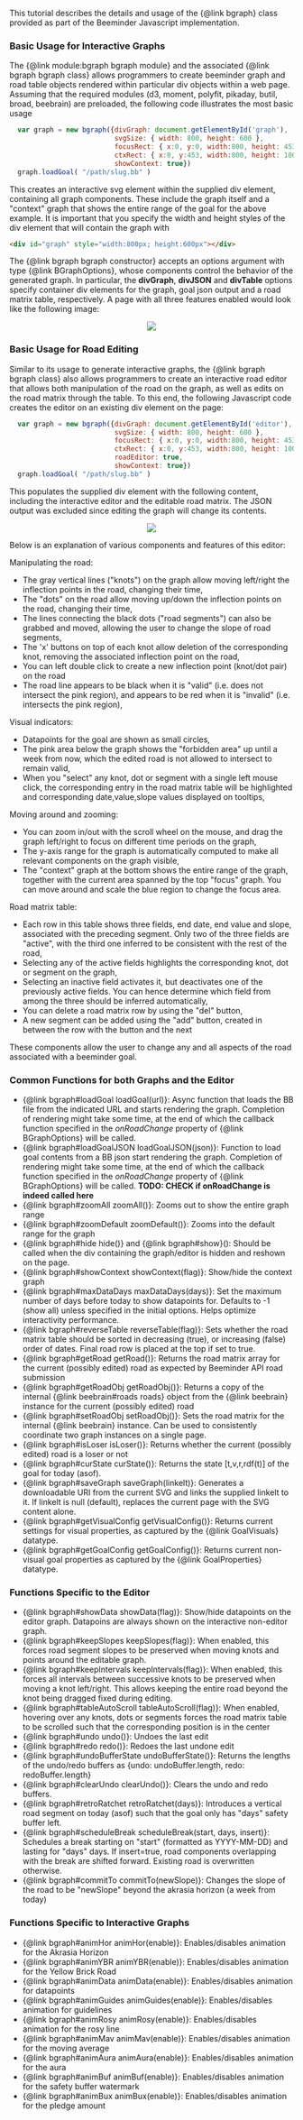 This tutorial describes the details and usage of the {@link bgraph}
class provided as part of the Beeminder Javascript implementation.

### Basic Usage for Interactive Graphs

The {@link module:bgraph bgraph module} and the associated {@link
bgraph bgraph class} allows programmers to create beeminder graph and
road table objects rendered within particular div objects within a web
page. Assuming that the required modules (d3, moment, polyfit,
pikaday, butil, broad, beebrain) are preloaded, the following code
illustrates the most basic usage

```javascript
  var graph = new bgraph({divGraph: document.getElementById('graph'),
                          svgSize: { width: 800, height: 600 },
                          focusRect: { x:0, y:0, width:800, height: 453 },
                          ctxRect: { x:0, y:453, width:800, height: 100 },
                          showContext: true})
  graph.loadGoal( "/path/slug.bb" )
```

This creates an interactive svg element within the supplied div
element, containing all graph components. These include the graph
itself and a "context" graph that shows the entire range of the goal
for the above example.  It is important that you specify the width and
height styles of the div element that will contain the graph with

```html
<div id="graph" style="width:800px; height:600px"></div>
```

The {@link bgraph bgraph constructor} accepts an options argument with
type {@link BGraphOptions}, whose components control the behavior of
the generated graph. In particular, the **divGraph**, **divJSON** and
**divTable** options specify container div elements for the graph,
goal json output and a road matrix table, respectively. A page with
all three features enabled would look like the following image:

<center><img src="graph_example.png"></center>

### Basic Usage for Road Editing

Similar to its usage to generate interactive graphs, the {@link bgraph
bgraph class} also allows programmers to create an interactive road
editor that allows both manipulation of the road on the graph, as well
as edits on the road matrix through the table. To this end, the
following Javascript code creates the editor on an existing div
element on the page:

```javascript
  var graph = new bgraph({divGraph: document.getElementById('editor'),
                          svgSize: { width: 800, height: 600 },
                          focusRect: { x:0, y:0, width:800, height: 453 },
                          ctxRect: { x:0, y:453, width:800, height: 100 },
                          roadEditor: true,
                          showContext: true})
  graph.loadGoal( "/path/slug.bb" )
```

This populates the supplied div element with the following content,
including the interactive editor and the editable road matrix. The
JSON output was excluded since editing the graph will change its
contents.

<center><img src="editor_example.png"></center>

Below is an explanation of various components and features of this editor:

Manipulating the road:
  * The gray vertical lines ("knots") on the graph allow moving left/right the inflection points in the road, changing their time,
  * The "dots" on the road allow moving up/down the inflection points on the road, changing their time,
  * The lines connecting the black dots ("road segments") can also be grabbed and moved, allowing the user to change the slope of road segments,
  * The 'x' buttons on top of each knot allow deletion of the corresponding knot, removing the associated inflection point on the road,
  * You can left double click to create a new inflection point (knot/dot pair) on the road
  * The road line appears to be black when it is "valid" (i.e. does not intersect the pink region), and appears to be red when it is "invalid" (i.e. intersects the pink region),

Visual indicators:
  * Datapoints for the goal are shown as small circles,
  * The pink area below the graph shows the "forbidden area" up until a week from now, which the edited road is not allowed to intersect to remain valid,
  * When you "select" any knot, dot or segment with a single left mouse click, the corresponding entry in the road matrix table will be highlighted and corresponding date,value,slope values displayed on tooltips,

Moving around and zooming:
  * You can zoom in/out with the scroll wheel on the mouse, and drag the graph left/right to focus on different time periods on the graph,
  * The y-axis range for the graph is automatically computed to make all relevant components on the graph visible,
  * The "context" graph at the bottom shows the entire range of the graph, together with the current area spanned by the top "focus" graph. You can move around and scale the blue region to change the focus area.
  
Road matrix table:
  * Each row in this table shows three fields, end date, end value and slope, associated with the preceding segment. Only two of the three fields are "active", with the third one inferred to be consistent with the rest of the road,
  * Selecting any of the active fields highlights the corresponding knot, dot or segment on the graph,
  * Selecting an inactive field activates it, but deactivates one of the previously active fields. You can hence determine which field from among the three should be inferred automatically,
  * You can delete a road matrix row by using the "del" button,
  * A new segment can be added using the "add" button, created in between the row with the button and the next
  
These components allow the user to change any and all aspects of the
road associated with a beeminder goal.

### Common Functions for both Graphs and the Editor

  * {@link bgraph#loadGoal loadGoal(url)}: Async function that loads the BB file from the indicated URL and starts rendering the graph. Completion of rendering might take some time, at the end of which the callback function specified in the *onRoadChange* property of {@link BGraphOptions} will be called.
  * {@link bgraph#loadGoalJSON loadGoalJSON(json)}: Function to load goal contents from a BB json start rendering the graph. Completion of rendering might take some time, at the end of which the callback function specified in the *onRoadChange* property of {@link BGraphOptions} will be called. **TODO: CHECK if onRoadChange is indeed called here**
  * {@link bgraph#zoomAll zoomAll()}: Zooms out to show the entire graph range
  * {@link bgraph#zoomDefault zoomDefault()}: Zooms into the default range for the graph
  * {@link bgraph#hide hide()} and {@link bgraph#show}(): Should be called when the div containing the graph/editor is hidden and reshown on the page.
  * {@link bgraph#showContext showContext(flag)}: Show/hide the context graph
  * {@link bgraph#maxDataDays maxDataDays(days)}: Set the maximum number of days before today to show datapoints for. Defaults to -1 (show all) unless specified in the initial options. Helps optimize interactivity performance.
  * {@link bgraph#reverseTable reverseTable(flag)}: Sets whether the road matrix table should be sorted in decreasing (true), or increasing (false) order of dates. Final road row is placed at the top if set to true.
  * {@link bgraph#getRoad getRoad()}: Returns the road matrix array for the current (possibly edited) road as expected by Beeminder API road submission 
  * {@link bgraph#getRoadObj getRoadObj()}: Returns a copy of the internal {@link beebrain#roads roads} object from the {@link beebrain} instance for the current (possibly edited)  road 
  * {@link bgraph#setRoadObj setRoadObj()}: Sets the road matrix for the internal {@link beebrain} instance. Can be used to consistently coordinate two graph instances on a single page.
  * {@link bgraph#isLoser isLoser()}: Returns whether the current (possibly edited) road is a loser or not 
  * {@link bgraph#curState curState()}: Returns the state [t,v,r,rdf(t)] of the goal for today (asof).
  * {@link bgraph#saveGraph saveGraph(linkelt)}: Generates a downloadable URI from the current SVG and links the supplied linkelt to it. If linkelt is null (default), replaces the current page with the SVG content alone.
  * {@link bgraph#getVisualConfig getVisualConfig()}: Returns current settings for visual properties, as captured by the {@link GoalVisuals} datatype.
  * {@link bgraph#getGoalConfig getGoalConfig()}: Returns current non-visual goal properties as captured by the {@link GoalProperties} datatype.


### Functions Specific to the Editor

  * {@link bgraph#showData showData(flag)}: Show/hide datapoints on the editor graph. Datapoins are always shown on the interactive non-editor graph.
  * {@link bgraph#keepSlopes keepSlopes(flag)}:  When enabled, this forces road segment slopes to be preserved when moving knots and points around the editable graph.
  * {@link bgraph#keepIntervals keepIntervals(flag)}: When enabled, this forces all intervals between successive knots to be preserved when moving a knot left/right. This allows keeping the entire road beyond the knot being dragged fixed during editing. 
  * {@link bgraph#tableAutoScroll tableAutoScroll(flag)}: When enabled, hovering over any knots, dots or segments forces the road matrix table to be scrolled such that the  corresponding position is in the center
  * {@link bgraph#undo undo()}: Undoes the last edit
  * {@link bgraph#redo redo()}: Redoes the last undone edit
  * {@link bgraph#undoBufferState undoBufferState()}: Returns the lengths of the undo/redo buffers as {undo: undoBuffer.length, redo: redoBuffer.length}
  * {@link bgraph#clearUndo clearUndo()}: Clears the undo and redo buffers. 
  * {@link bgraph#retroRatchet retroRatchet(days)}: Introduces a vertical road segment on today (asof) such that the goal only has "days" safety buffer left.
  * {@link bgraph#scheduleBreak scheduleBreak(start, days, insert)}: Schedules a break starting on "start" (formatted as YYYY-MM-DD) and lasting for "days" days. If insert=true, road components overlapping with the break are shifted forward. Existing road is overwritten otherwise.
  * {@link bgraph#commitTo commitTo(newSlope)}: Changes the slope of the road to be "newSlope" beyond the akrasia horizon (a week from today)

### Functions Specific to Interactive Graphs

  * {@link bgraph#animHor animHor(enable)}: Enables/disables animation for the Akrasia Horizon
  * {@link bgraph#animYBR animYBR(enable)}: Enables/disables animation for the Yellow Brick Road
  * {@link bgraph#animData animData(enable)}: Enables/disables animation for datapoints
  * {@link bgraph#animGuides animGuides(enable)}: Enables/disables animation for guidelines
  * {@link bgraph#animRosy animRosy(enable)}: Enables/disables animation for the rosy line
  * {@link bgraph#animMav animMav(enable)}: Enables/disables animation for the moving average
  * {@link bgraph#animAura animAura(enable)}: Enables/disables animation for the aura
  * {@link bgraph#animBuf animBuf(enable)}: Enables/disables animation for the safety buffer watermark
  * {@link bgraph#animBux animBux(enable)}: Enables/disables animation for the pledge amount

